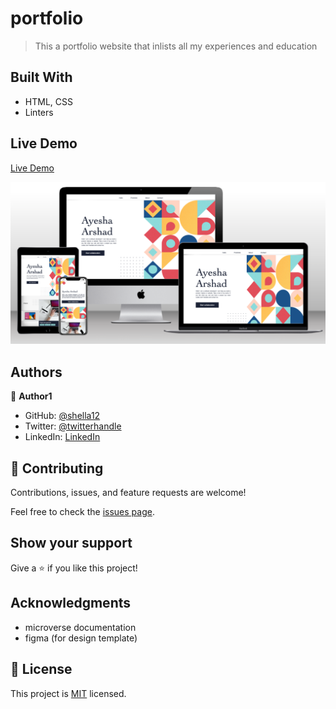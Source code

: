 # portfolio
> This a portfolio website that inlists all my experiences and education

## Built With

- HTML, CSS
- Linters

## Live Demo

[Live Demo](https://shella12.github.io/Portfolio.github.io/)

![](./images/Multi-Devicer-Web-mockup.png)

## Authors

👤 **Author1**

- GitHub: [@shella12](https://github.com/githubhandle)
- Twitter: [@twitterhandle](https://twitter.com/twitterhandle)
- LinkedIn: [LinkedIn](https://linkedin.com/in/linkedinhandle)

## 🤝 Contributing

Contributions, issues, and feature requests are welcome!

Feel free to check the [issues page](../../issues/).

## Show your support

Give a ⭐️ if you like this project!

## Acknowledgments

- microverse documentation
- figma (for design template)

## 📝 License

This project is [MIT](./MIT.md) licensed.
